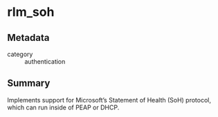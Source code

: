 # rlm_soh
## Metadata
<dl>
  <dt>category</dt><dd>authentication</dd>
</dl>

## Summary
Implements support for Microsoft’s Statement of Health (SoH) protocol, which can run inside of PEAP or DHCP.
